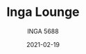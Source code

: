 ---
designer: "Pedrali R&D"
description: "Inga%20name%20pays%20tribute%20to%20the%20Northern%20European%20female%20elegance.%20Lounge%20chair%20with%20upholstered%20shell%20covered%20in%20fabric%20or%20simil-leather%20and%20steel%20rod%20sled%20frame%20%D8%2011%20mm."
image_primary: "img/Inga_5688_01_zoom.jpg"
image_secondary: "img/Inga_5688_02_zoom.jpg"
manufacturer: "Pedrali"
href: "https://www.pedrali.it/en/products/catalog/Lounge-Chair-INGA-5688/"
subtitle: "INGA 5688"
tags: 
  - "Pedrali"
  - "Lounge Seating"
title: "Inga Lounge"
category: "Lounge Seating"
slug: "/manufacturers/pedrali/lounge-seating/pedrali-r-d-inga-lounge"
date: "2021-02-19"
---
